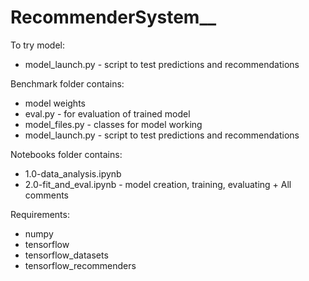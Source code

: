 # RecommenderSystem__

To try model:
  * model_launch.py - script to test predictions and recommendations

Benchmark folder contains: 
  * model weights
  * eval.py - for evaluation of trained model
  * model_files.py - classes for model working
  * model_launch.py - script to test predictions and recommendations

Notebooks folder contains:
  * 1.0-data_analysis.ipynb
  * 2.0-fit_and_eval.ipynb - model creation, training, evaluating + All comments

Requirements:
  * numpy
  * tensorflow
  * tensorflow_datasets
  * tensorflow_recommenders
